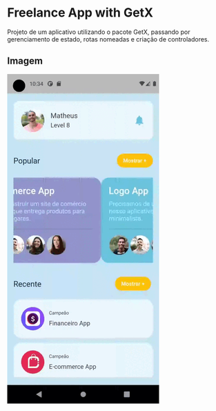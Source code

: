 # Freelance App with GetX

Projeto de um aplicativo utilizando o pacote GetX, passando por gerenciamento de estado, rotas nomeadas e criação de controladores.

## Imagem

![Imagem do projeto](freenlancer.gif)
